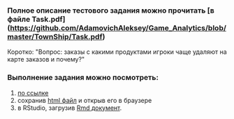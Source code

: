 ### Полное описание тестового задания можно прочитать [в файле Task.pdf] (https://github.com/AdamovichAleksey/Game_Analytics/blob/master/TownShip/Task.pdf)
Коротко: "Вопрос: заказы с какими продуктами игроки чаще удаляют на карте заказов и почему?"
### Выполнение задания можно посмотреть:
1. [по ссылке](https://adamovichaleksey.github.io/Game_Analytics/TownShip/Analysis.html)
2. сохранив [html файл](https://github.com/AdamovichAleksey/Game_Analytics/blob/master/TownShip/Analysis.html) и открыв его в браузере
3. в RStudio, загрузив [Rmd документ](https://github.com/AdamovichAleksey/Game_Analytics/blob/master/TownShip/Analysis.Rmd).
